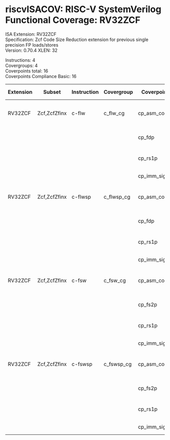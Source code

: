 # riscvISACOV: RISC-V SystemVerilog Functional Coverage: RV32ZCF

ISA Extension: RV32ZCF  
Specification: Zcf Code Size Reduction extension for previous single precision FP loads/stores  
Version:       0.70.4
XLEN:          32 

Instructions:  4  
Covergroups:   4  
Coverpoints total:   16  
Coverpoints Compliance Basic:  16  

| Extension | Subset | Instruction| Covergroup | Coverpoint     | Coverpoint Description | Coverpoint Level  |
| ----------| ------ | ---------- | ---------- | -------------- | ---------------------- | ----------------- |
| RV32ZCF               |   Zcf,ZcfZfinx |      c-flw |    c_flw_cg | cp_asm_count | Number of times instruction is executed | Compliance Basic
|                       |                |            |             |      cp_fdp | FD (FPR) register assignment | Compliance Basic
|                       |                |            |             |     cp_rs1p | RS1 (GPR) register assignment | Compliance Basic
|                       |                |            |             | cp_imm_sign | Immediate value sign | Compliance Basic
| RV32ZCF               |   Zcf,ZcfZfinx |    c-flwsp |  c_flwsp_cg | cp_asm_count | Number of times instruction is executed | Compliance Basic
|                       |                |            |             |      cp_fdp | FD (FPR) register assignment | Compliance Basic
|                       |                |            |             |     cp_rs1p | RS1 (GPR) register assignment | Compliance Basic
|                       |                |            |             | cp_imm_sign | Immediate value sign | Compliance Basic
| RV32ZCF               |   Zcf,ZcfZfinx |      c-fsw |    c_fsw_cg | cp_asm_count | Number of times instruction is executed | Compliance Basic
|                       |                |            |             |     cp_fs2p | FS2 (FPR) register assignment | Compliance Basic
|                       |                |            |             |     cp_rs1p | RS1 (GPR) register assignment | Compliance Basic
|                       |                |            |             | cp_imm_sign | Immediate value sign | Compliance Basic
| RV32ZCF               |   Zcf,ZcfZfinx |    c-fswsp |  c_fswsp_cg | cp_asm_count | Number of times instruction is executed | Compliance Basic
|                       |                |            |             |     cp_fs2p | FS2 (FPR) register assignment | Compliance Basic
|                       |                |            |             |     cp_rs1p | RS1 (GPR) register assignment | Compliance Basic
|                       |                |            |             | cp_imm_sign | Immediate value sign | Compliance Basic


